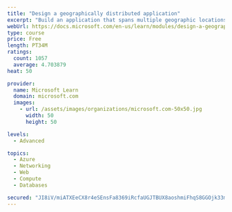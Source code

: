 ```yaml
---
title: "Design a geographically distributed application"
excerpt: "Build an application that spans multiple geographic locations for high availability and resiliency."
webUrl: https://docs.microsoft.com/en-us/learn/modules/design-a-geographically-distributed-application/
type: course
price: Free
length: PT34M
ratings:
  count: 1057
  average: 4.703879
heat: 50

provider:
  name: Microsoft Learn
  domain: microsoft.com
  images:
    - url: /assets/images/organizations/microsoft.com-50x50.jpg
      width: 50
      height: 50

levels:
  - Advanced

topics:
  - Azure
  - Networking
  - Web
  - Compute
  - Databases

secured: "JI8iV/miATXEeCX8r4eSEnsFa8369iRcfaUGJTBUX8aoshmiFhqS8GGOjk33m0QAXmpWVx7D8CyNGo8d+iafAijXEbHKAao8w70lBuyZ4Swvf+l3hL0AxDRDfWBNkMX7XMh90u1kQh3EiRkghA7n4WZy3v4bGwdNSCdc+Hcn7GSLaVnqatiuLRWKMEGu6QXwczkMylIlsBULRCCTV4oIja+TfgCoGWxHcxHP/meqHj7UrP1gHU5Hkow9ip7LLYrP/3JtnXdurEiJh5l8GhIlZfyuMLMEucpCBTh+Cind9cDSrlkhOB1CVVs+xM2l24sJvHHLRcNUwzvO5tt0LPjWbXjG/r3lzmt0uLdnn1VTxwUYPoXlX3MQIADGNVIixuGjcdVZo9HfLD/Hqph4iSSWbhlutWeRfWYaQtJj4+szU7c=;6j7v6nv3ouepKjfYCYpvDw=="
---
```


